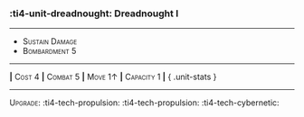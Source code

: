 ### :ti4-unit-dreadnought: **Dreadnought I**

---

* <span style="font-variant:small-caps;">Sustain Damage</span> 
* <span style="font-variant:small-caps;">Bombardment 5</span> 


---

__|__ <span style="font-variant:small-caps;">Cost 4</span> __|__ <span style="font-variant:small-caps;">Combat 5</span> __|__ <span style="font-variant:small-caps;">Move 1↑</span> __|__ <span style="font-variant:small-caps;">Capacity 1</span> __|__
{ .unit-stats }

---

<span style="font-variant:small-caps;">Upgrade</span>: :ti4-tech-propulsion: :ti4-tech-propulsion: :ti4-tech-cybernetic:

